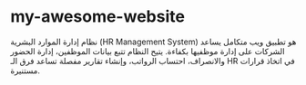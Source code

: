 # my-awesome-website
نظام إدارة الموارد البشرية (HR Management System) هو تطبيق ويب متكامل يساعد الشركات على إدارة موظفيها بكفاءة. يتيح النظام تتبع بيانات الموظفين، إدارة الحضور والانصراف، احتساب الرواتب، وإنشاء تقارير مفصلة تساعد فرق الـ HR في اتخاذ قرارات مستنيرة.
